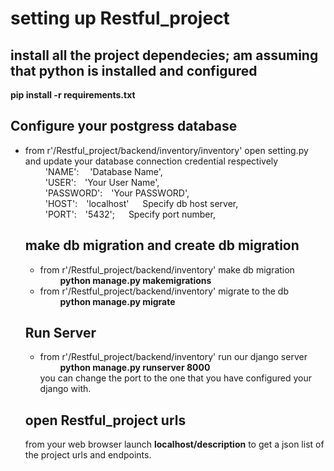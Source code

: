 # setting up Restful_project 
  ## install all the project dependecies; am assuming that python is installed and configured 
**pip install -r requirements.txt**
 ## Configure your postgress database
- from r'/Restful_project/backend/inventory/inventory' open setting.py and update your database connection credential respectively \
      &emsp;&emsp;  'NAME': &emsp;'Database Name', \
      &emsp;&emsp;  'USER':&emsp;'Your User Name', \
       &emsp;&emsp; 'PASSWORD':&emsp;'Your PASSWORD', \
       &emsp;&emsp; 'HOST':&emsp;'localhost' &emsp; Specify db host server, \
       &emsp;&emsp; 'PORT':&emsp;'5432'; &emsp; Specify port number, 
   ## make db migration and create db migration
   - from r'/Restful_project/backend/inventory' make db migration \
   &emsp;&emsp; **python manage.py makemigrations**
   - from r'/Restful_project/backend/inventory' migrate to the db \
  &emsp;&emsp;  **python manage.py migrate**
  ## Run Server
  - from r'/Restful_project/backend/inventory'  run our django server \
  &emsp;&emsp;  **python manage.py runserver 8000** \
  you can change the port to the one that you have configured your django with.
  ## open Restful_project urls
  from your web browser launch **localhost/description** to get a json list of the project urls and endpoints.
  

